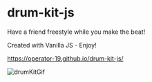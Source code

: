 # drum-kit-js

Have a friend freestyle while you make the beat!

Created with Vanilla JS - Enjoy!

https://operator-19.github.io/drum-kit-js/

![drumKitGif](https://user-images.githubusercontent.com/70670914/140082565-70d9ea3f-9af8-452f-ac83-36986253be57.gif)
